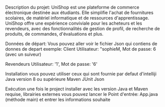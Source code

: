 Description du projet:
UniShop est une plateforme de commerce électronique destinée aux étudiants. Elle simplifie l'achat de fournitures scolaires, de matériel informatique et de ressources d'apprentissage.
UniShop offre une expérience conviviale pour les acheteurs et les revendeurs, avec des fonctionnalités de gestion de profil, de recherche de produits, de commandes, d'évaluations et plus.

Données de départ:
Vous pouvez aller voir le fichier Json qui contiens de donnes de depart exemple:
Client
Utilisateur: "sophieM, Mot de passe: 6 (avec un suiveur)

Revendeurs
Utilisateur: '1', Mot de passe: '6'


Installation vous pouvez utiliser ceux qui sont fournie par defaut d'intelliji
Java version 8 ou supérieure
Maven
JUnit
Json 

Exécution
une fois le project installer avec les version Java et Maven requise, librairies externes vous pouvez lancer le Point d'entrée: App.java (méthode main) et entrer les informations souhaite

